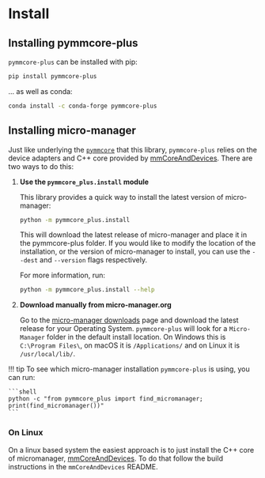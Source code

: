 # Install

## Installing pymmcore-plus

`pymmcore-plus` can be installed with pip:

```bash
pip install pymmcore-plus
```

... as well as conda:

```bash
conda install -c conda-forge pymmcore-plus
```

## Installing micro-manager

Just like underlying the [`pymmcore`](https://github.com/micro-manager/pymmcore)
that this library, `pymmcore-plus` relies on the device adapters and C++ core
provided by
[mmCoreAndDevices](https://github.com/micro-manager/mmCoreAndDevices#mmcoreanddevices).
There are two ways to do this:

1. **Use the `pymmcore_plus.install` module**

    This library provides a quick way to install the latest version of
    micro-manager:

    ```bash
    python -m pymmcore_plus.install
    ```

    This will download the latest release of micro-manager and place it in the
    pymmcore-plus folder.  If you would like to modify the location of the
    installation, or the version of micro-manager to install, you can use the
    `--dest` and `--version` flags respectively.

    For more information, run:

    ```bash
    python -m pymmcore_plus.install --help
    ```

2. **Download manually from micro-manager.org**

    Go to the [micro-manager
    downloads](https://micro-manager.org/Micro-Manager_Nightly_Builds) page and
    download the latest release for your Operating System. `pymmcore-plus` will
    look for a `Micro-Manager` folder in the default install location. On
    Windows this is `C:\Program Files\`, on macOS it is `/Applications/` and on
    Linux it is `/usr/local/lib/`.

!!! tip
    To see which micro-manager installation `pymmcore-plus` is using, you
    can run:

    ```shell
    python -c "from pymmcore_plus import find_micromanager; print(find_micromanager())"
    ```

### On Linux

On a linux based system the easiest approach is to just install the C++ core of
micromanager,
[mmCoreAndDevices](https://github.com/micro-manager/mmCoreAndDevices#mmcoreanddevices).
To do that follow the build instructions in the `mmCoreAndDevices` README.

